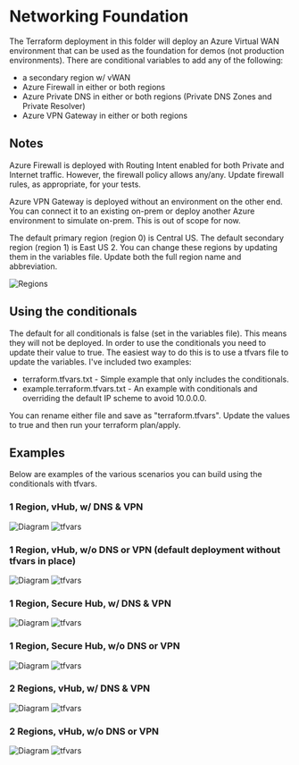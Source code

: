 # Networking Foundation
The Terraform deployment in this folder will deploy an Azure Virtual WAN environment that can be used as the foundation for demos (not production environments). There are conditional variables to add any of the following:
* a secondary region w/ vWAN
* Azure Firewall in either or both regions
* Azure Private DNS in either or both regions (Private DNS Zones and Private Resolver)
* Azure VPN Gateway in either or both regions

## Notes
Azure Firewall is deployed with Routing Intent enabled for both Private and Internet traffic. However, the firewall policy allows any/any. Update firewall rules, as appropriate, for your tests.

Azure VPN Gateway is deployed without an environment on the other end. You can connect it to an existing on-prem or deploy another Azure environment to simulate on-prem. This is out of scope for now.

The default primary region (region 0) is Central US. The default secondary region (region 1) is East US 2. You can change these regions by updating them in the variables file. Update both the full region name and abbreviation.

![Regions](./diagrams/region-vars.png)

## Using the conditionals
The default for all conditionals is false (set in the variables file). This means they will not be deployed. In order to use the conditionals you need to update their value to true. The easiest way to do this is to use a tfvars file to update the variables. I've included two examples:
* terraform.tfvars.txt - Simple example that only includes the conditionals. 
* example.terraform.tfvars.txt - An example with conditionals and overriding the default IP scheme to avoid 10.0.0.0.

You can rename either file and save as "terraform.tfvars". Update the values to true and then run your terraform plan/apply.

## Examples
Below are examples of the various scenarios you can build using the conditionals with tfvars. 

### 1 Region, vHub, w/ DNS & VPN

![Diagram](./diagrams/1reg-hub-dns-vpn.png)
![tfvars](./diagrams/1reg-hub-dns-vpn-vars.png)

### 1 Region, vHub, w/o DNS or VPN (default deployment without tfvars in place)

![Diagram](./diagrams/1reg-hub-ndns-nvpn.png)
![tfvars](./diagrams/1reg-hub-ndns-nvpn-vars.png)

### 1 Region, Secure Hub, w/ DNS & VPN

![Diagram](./diagrams/1reg-shub-dns-vpn.png)
![tfvars](./diagrams/1reg-shub-dns-vpn-vars.png)

### 1 Region, Secure Hub, w/o DNS or VPN

![Diagram](./diagrams/1reg-shub-ndns-nvpn.png)
![tfvars](./diagrams/1reg-shub-ndns-nvpn-vars.png)

### 2 Regions, vHub, w/ DNS & VPN

![Diagram](./diagrams/2reg-hub-dns-vpn.png)
![tfvars](./diagrams/2reg-hub-dns-vpn-vars.png)

### 2 Regions, vHub, w/o DNS or VPN

![Diagram](./diagrams/2reg-shub-dns-vpn.png)
![tfvars](./diagrams/2reg-shub-dns-vpn-vars.png)
